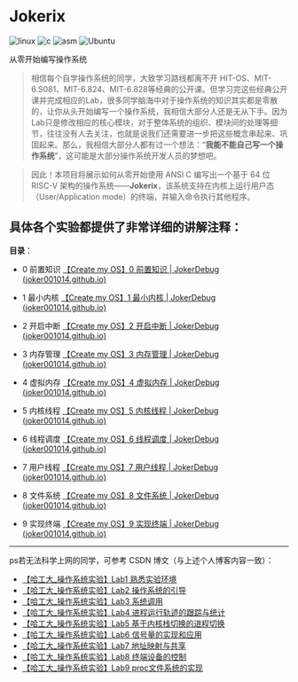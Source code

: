 # Jokerix

![linux](http://img.shields.io/badge/-Linux-FCC624?style=flat-square&logo=linux&logoColor=ffffff)
![c](http://img.shields.io/badge/-C-A8B9CC?style=flat-square&logo=c&logoColor=ffffff)
![asm](http://img.shields.io/badge/-ASM-6E4C37?style=flat-square&logo=assemblyscript&logoColor=ffffff)
![Ubuntu](http://img.shields.io/badge/-Ubuntu-E95420?style=flat-square&logo=ubuntu&logoColor=ffffff)


从零开始编写操作系统

> 相信每个自学操作系统的同学，大致学习路线都离不开 HIT-OS、MIT-6.S081、MIT-6.824、MIT-6.828等经典的公开课。但学习完这些经典公开课并完成相应的Lab，很多同学脑海中对于操作系统的知识其实都是零散的，让你从头开始编写一个操作系统，我相信大部分人还是无从下手。因为Lab只是修改相应的核心模块，对于整体系统的组织、模块间的处理等细节，往往没有人去关注，也就是说我们还需要进一步把这些概念串起来、巩固起来。那么，我相信大部分人都有过一个想法：“**我能不能自己写一个操作系统**”，这可能是大部分操作系统开发人员的梦想吧。

> 因此！本项目将展示如何从零开始使用 ANSI C 编写出一个基于 64 位 RISC-V 架构的操作系统——**Jokerix**，该系统支持在内核上运行用户态（User/Application mode）的终端，并输入命令执行其他程序。




## 具体各个实验都提供了非常详细的讲解注释：

**目录**：
- 0 前置知识 [【Create my OS】0 前置知识 | JokerDebug (joker001014.github.io)](https://joker001014.github.io/blog/025_Create_OS_0/)
- 1 最小内核 [【Create my OS】1 最小内核 | JokerDebug (joker001014.github.io)](https://joker001014.github.io/blog/026_Create_OS_1/)

- 2 开启中断 [【Create my OS】2 开启中断 | JokerDebug (joker001014.github.io)](https://joker001014.github.io/blog/027_Create_OS_2/)

- 3 内存管理 [【Create my OS】3 内存管理 | JokerDebug (joker001014.github.io)](https://joker001014.github.io/blog/028_Create_OS_3/)
- 4 虚拟内存 [【Create my OS】4 虚拟内存 | JokerDebug (joker001014.github.io)](https://joker001014.github.io/blog/029_Create_OS_4/)
- 5 内核线程 [【Create my OS】5 内核线程 | JokerDebug (joker001014.github.io)](https://joker001014.github.io/blog/030_Create_OS_5/)
- 6 线程调度 [【Create my OS】6 线程调度 | JokerDebug (joker001014.github.io)](https://joker001014.github.io/blog/031_Create_OS_6/)
- 7 用户线程 [【Create my OS】7 用户线程 | JokerDebug (joker001014.github.io)](https://joker001014.github.io/blog/032_Create_OS_7/)
- 8 文件系统 [【Create my OS】8 文件系统 | JokerDebug (joker001014.github.io)](https://joker001014.github.io/blog/033_Create_OS_8/)
- 9 实现终端 [【Create my OS】9 实现终端 | JokerDebug (joker001014.github.io)](https://joker001014.github.io/blog/034_Create_OS_9/)


---

ps若无法科学上网的同学，可参考 CSDN 博文（与上述个人博客内容一致）：
- [【哈工大_操作系统实验】Lab1 熟悉实验环境](https://blog.csdn.net/weixin_53159274/article/details/137797821?spm=1001.2014.3001.5501)
- [【哈工大_操作系统实验】Lab2 操作系统的引导](https://blog.csdn.net/weixin_53159274/article/details/142370848?spm=1001.2014.3001.5501)
- [【哈工大_操作系统实验】Lab3 系统调用](https://blog.csdn.net/weixin_53159274/article/details/142684778?spm=1001.2014.3001.5501)
- [【哈工大_操作系统实验】Lab4 进程运行轨迹的跟踪与统计](https://blog.csdn.net/weixin_53159274/article/details/142732749?spm=1001.2014.3001.5501)
- [【哈工大_操作系统实验】Lab5 基于内核栈切换的进程切换](https://blog.csdn.net/weixin_53159274/article/details/143029437?spm=1001.2014.3001.5501)
- [【哈工大_操作系统实验】Lab6 信号量的实现和应用](https://blog.csdn.net/weixin_53159274/article/details/143059098?spm=1001.2014.3001.5501)
- [【哈工大_操作系统实验】Lab7 地址映射与共享](https://blog.csdn.net/weixin_53159274/article/details/143059233?spm=1001.2014.3001.5501)
- [【哈工大_操作系统实验】Lab8 终端设备的控制](https://blog.csdn.net/weixin_53159274/article/details/143158944?spm=1001.2014.3001.5501)
- [【哈工大_操作系统实验】Lab9 proc文件系统的实现](https://blog.csdn.net/weixin_53159274/article/details/143194730?spm=1001.2014.3001.5501)


